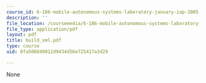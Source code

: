 ```yaml
---
course_id: 6-186-mobile-autonomous-systems-laboratory-january-iap-2005
description: ''
file_location: /coursemedia/6-186-mobile-autonomous-systems-laboratory-january-iap-2005/0fa500849012d9434d56e725417a3d29_build_xml.pdf
file_type: application/pdf
layout: pdf
title: build_xml.pdf
type: course
uid: 0fa500849012d9434d56e725417a3d29

---
```

None